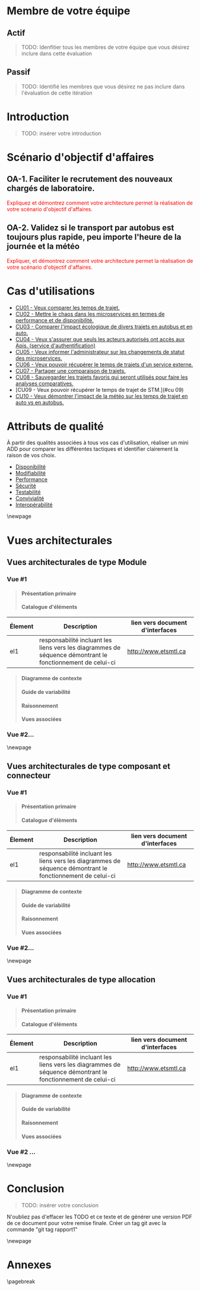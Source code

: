 <style>
    .concept {
        width: 1000%;
        text-align: center;
    }
    .concept th {
        background: grey;
        word-wrap: break-word;
        text-align: center;
    }
    .disponibilite tr:nth-child(1) { background: orange; }
    .performance tr:nth-child(2) { background: orange; }
    .securite tr:nth-child(3) { background: orange; }
    .usabilite tr:nth-child(1) { background: orange; }
    .interoperabilite tr:nth-child(2) { background: orange; }
    .modifiabilite tr:nth-child(3) { background: orange; }
    .testabilite tr:nth-child(1) { background: orange; }    
</style>

# Membre de votre équipe
## Actif
>TODO: Idenfitier tous les membres de votre équipe que vous désirez inclure dans cette évaluation

## Passif
>TODO: Identifié les membres que vous désirez ne pas inclure dans l'évaluation de cette itération

# Introduction
>TODO: insérer votre introduction



# Scénario d'objectif d'affaires
## OA-1. Faciliter le recrutement des nouveaux chargés de laboratoire.
<span style="color:red">Expliquez et démontrez comment votre architecture permet la réalisation de votre scénario d'objectif d'affaires. </span>

## OA-2. Validez si le transport par autobus est toujours plus rapide, peu importe l'heure de la journée et la météo
<span style="color:red">Expliquer, et démontrez comment votre architecture permet la réalisation de votre scénario d'objectif d'affaires. </span>

# Cas d'utilisations
- [CU01 - Veux comparer les temps de trajet.](#cu01)
- [CU02 - Mettre le chaos dans les microservices en termes de performance et de disponibilité.](#cu02)
- [CU03 - Comparer l'impact écologique de divers trajets en autobus et en auto.](#cu03)
- [CU04 - Veux s'assurer que seuls les acteurs autorisés ont accès aux Apis. (service d'authentification)](#cu04)
- [CU05 - Veux informer l'administrateur sur les changements de statut des microservices.](#cu05)
- [CU06 - Veux pouvoir récupérer le temps de trajets d'un service externe.](#cu06)
- [CU07 - Partager une comparaison de trajets.](#cu07)
- [CU08 - Sauvegarder les trajets favoris qui seront utilisés pour faire les analyses comparatives.](#cu08)
- [CU09 - Veux pouvoir récupérer le temps de trajet de STM.](#cu 09)
- [CU10 - Veux démontrer l'impact de la météo sur les temps de trajet en auto vs en autobus.](#cu10)

# Attributs de qualité
À partir des qualités associées à tous vos cas d'utilisation, réaliser un mini ADD pour comparer les différentes tactiques et identifier clairement la raison de vos choix.

- [Disponibilité](#disponibilité)
- [Modifiabilité](#modifiabilité)
- [Performance](#performance)
- [Sécurité](#sécurité)
- [Testabilité](#testabilité)
- [Convivialité](#usabilité)
- [Interopérabilité](#interopérabilité)

  
\newpage
# Vues architecturales 

## Vues architecturales de type Module
### Vue #1
>#### Présentation primaire
>#### Catalogue d'éléments
|Élement|Description|lien vers document d'interfaces|
|-------|-----------|-------------------------------|
|el1|responsabilité incluant les liens vers les diagrammes de séquence démontrant le fonctionnement de celui-ci|http://www.etsmtl.ca|
>#### Diagramme de contexte
>#### Guide de variabilité
>#### Raisonnement
>#### Vues associées
### Vue #2...

\newpage
## Vues architecturales de type composant et connecteur
### Vue #1
>#### Présentation primaire
>#### Catalogue d'éléments
|Élement|Description|lien vers document d'interfaces|
|-------|-----------|-------------------------------|
|el1|responsabilité incluant les liens vers les diagrammes de séquence démontrant le fonctionnement de celui-ci|http://www.etsmtl.ca|
>#### Diagramme de contexte
>#### Guide de variabilité
>#### Raisonnement
>#### Vues associées
### Vue #2...

\newpage
## Vues architecturales de type allocation
### Vue #1
>#### Présentation primaire
>#### Catalogue d'éléments
|Élement|Description|lien vers document d'interfaces|
|-------|-----------|-------------------------------|
|el1|responsabilité incluant les liens vers les diagrammes de séquence démontrant le fonctionnement de celui-ci|http://www.etsmtl.ca|
>#### Diagramme de contexte
>#### Guide de variabilité
>#### Raisonnement
>#### Vues associées
### Vue #2 ...

\newpage
# Conclusion
>TODO: insérer votre conclusion


N'oubliez pas d'effacer les TODO et ce texte et de générer une version PDF de ce document pour votre remise finale.
Créer un tag git avec la commande "git tag rapport1"

\newpage
# Annexes

\pagebreak

